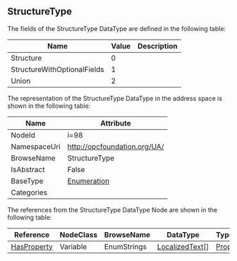 <!-- datatype -->
## StructureType
  
<!-- end of description -->
The fields of the StructureType DataType are defined in the following table:  

|Name|Value| Description|
|---|---|---|
|Structure|0||
|StructureWithOptionalFields|1||
|Union|2||

The representation of the StructureType DataType in the address space is shown in the following table:  

|Name|Attribute|
|---|---|
|NodeId|i=98|
|NamespaceUri|http://opcfoundation.org/UA/|
|BrowseName|StructureType|
|IsAbstract|False|
|BaseType|[Enumeration](../../DataTypes/Enumeration/readme.md)|
|Categories||

The references from the StructureType DataType Node are shown in the following table:  

|Reference|NodeClass|BrowseName|DataType|TypeDefinition|ModellingRule|
|---|---|---|---|---|---|
|[HasProperty](../../ReferenceTypes/HasProperty/readme.md)|Variable|EnumStrings|[LocalizedText](../../DataTypes/LocalizedText/readme.md)[]|[PropertyType](../../VariableTypes/PropertyType/readme.md)|[Mandatory](../../Objects/Mandatory/readme.md)|


